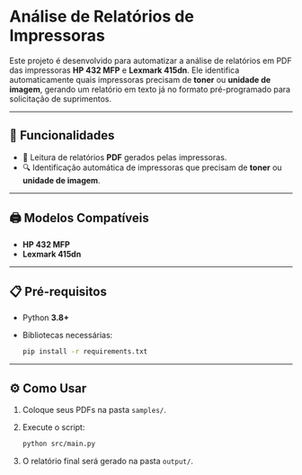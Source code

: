 

# Análise de Relatórios de Impressoras

Este projeto é desenvolvido para automatizar a análise de relatórios em PDF das impressoras **HP 432 MFP** e **Lexmark 415dn**.
Ele identifica automaticamente quais impressoras precisam de **toner** ou **unidade de imagem**, gerando um relatório em texto já no formato pré-programado para solicitação de suprimentos.

---

## 🚀 Funcionalidades

* 📂 Leitura de relatórios **PDF** gerados pelas impressoras.
* 🔍 Identificação automática de impressoras que precisam de **toner** ou **unidade de imagem**.

---

## 🖨️ Modelos Compatíveis

* **HP 432 MFP**
* **Lexmark 415dn**

---

## 📋 Pré-requisitos

* Python **3.8+**
* Bibliotecas necessárias:

  ```bash
  pip install -r requirements.txt
  ```

---

## ⚙️ Como Usar

1. Coloque seus PDFs na pasta `samples/`.
2. Execute o script:

   ```bash
   python src/main.py
   ```
3. O relatório final será gerado na pasta `output/`.

